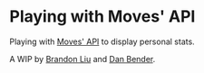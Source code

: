 Playing with Moves' API
=======================

Playing with [Moves' API](https://dev.moves-app.com/) to display personal stats.

A WIP by [Brandon Liu](https://github.com/ldrbrandon) and [Dan Bender](https://github.com/danbender).
